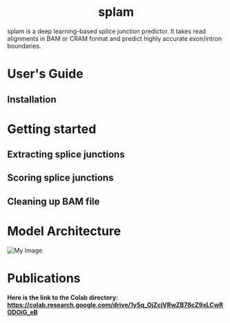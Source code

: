 <h1 align="center">splam</h1>
splam is a deep learning-based splice junction predictor. It takes read alignments in BAM or CRAM format and predict highly accurate exon/intron boundaries.


<!-- 
# Table of Contents
- [Table of Contents](#table-of-contents)
- [User's Guide](#users-guide)
  - [Installation](#installation)
- [Model Architecture](#model-architecture) -->

# <a name="uguide"></a>User's Guide 

## <a name="installation"></a>Installation


# <a name="getting_started"></a>Getting started

## <a name="junction_extract"></a>Extracting splice junctions

## <a name="junction_extract"></a>Scoring splice junctions 

## <a name="junction_extract"></a>Cleaning up BAM file 


# <a name="m_architecture"></a>Model Architecture
![My Image](https://github.com/Kuanhao-Chao/SPLAM/blob/main/splam_architecture.png)


# <a name="installation"></a>Publications


**Here is the link to the Colab directory: https://colab.research.google.com/drive/1y5q_OjZcjVRwZB78cZ9xLCwRODOiG_eB**